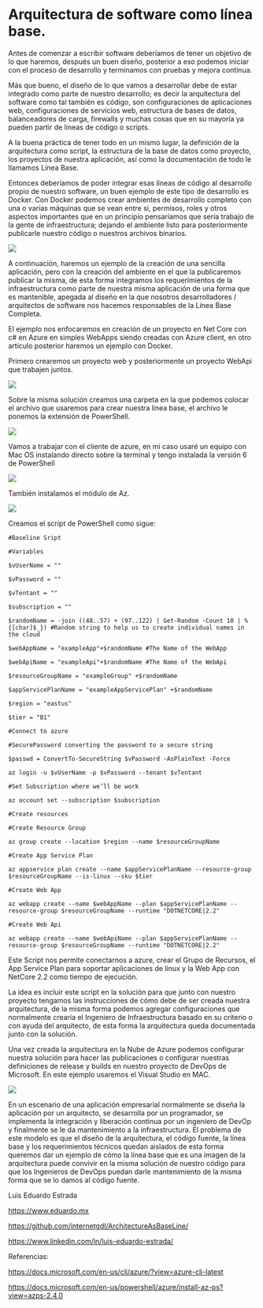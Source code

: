# Arquitectura de software como línea base.


Antes de comenzar a escribir software deberíamos de tener un objetivo de lo que haremos, después un buen diseño, posterior a eso podemos iniciar con el proceso de desarrollo y terminamos con pruebas y mejora continua. 

Más que bueno, el diseño de lo que vamos a desarrollar debe de estar integrado como parte de nuestro desarrollo; es decir la arquitectura del software como tal también es código, son configuraciones de aplicaciones web, configuraciones de servicios web, estructura de bases de datos, balanceadores de carga, firewalls y muchas cosas que en su mayoría ya pueden partir de líneas de código o scripts. 

A la buena práctica de tener todo en un mismo lugar, la definición de la arquitectura como script, la estructura de la base de datos como proyecto, los proyectos de nuestra aplicación, así como la documentación de todo le llamamos Línea Base. 

Entonces deberíamos de poder integrar esas líneas de código al desarrollo propio de nuestro software, un buen ejemplo de este tipo de desarrollo es Docker. Con Docker podemos crear ambientes de desarrollo completo con una o varias máquinas que se vean entre si, permisos, roles y otros aspectos importantes que en un principio pensaríamos que sería trabajo de la gente de infraestructura; dejando el ambiente listo para posteriormente publicarle nuestro código o nuestros archivos binarios. 

![](http://eduardo.mx/wp-content/uploads/2019/07/image.png)

A continuación, haremos un ejemplo de la creación de una sencilla aplicación, pero con la creación del ambiente en el que la publicaremos publicar la misma, de esta forma integramos los requerimientos de la infraestructura como parte de nuestra misma aplicación de una forma que es mantenible, apegada al diseño en la que nosotros desarrolladores / arquitectos de software nos hacemos responsables de la Línea Base Completa.

El ejemplo nos enfocaremos en creación de un proyecto en Net Core con c# en Azure en simples WebApps siendo creadas con Azure client, en otro artículo posterior haremos un ejemplo con Docker.

Primero crearemos un proyecto web y posteriormente un proyecto WebApi que trabajen juntos.

![](http://eduardo.mx/wp-content/uploads/2019/07/image.png)

Sobre la misma solución creamos una carpeta en la que podemos colocar el archivo que usaremos para crear nuestra línea base, el archivo le ponemos la extensión de PowerShell.

![](http://eduardo.mx/wp-content/uploads/2019/07/image-2.png)

Vamos a trabajar con el cliente de azure, en mi caso usaré un equipo con Mac OS instalando directo sobre la terminal y tengo instalada la versión 6 de PowerShell

![](http://eduardo.mx/wp-content/uploads/2019/07/image-1.png)

También instalamos el módulo de Az.

![](http://eduardo.mx/wp-content/uploads/2019/07/image-3.png)

Creamos el script de PowerShell como sigue: 

    #Baseline Sript  
    
    #Variables  
    
    $vUserName = ""  
    
    $vPassword = ""  
    
    $vTentant = ""  
    
    $subscription = ""  
    
    $randomName = -join ((48..57) + (97..122) | Get-Random -Count 10 | % {[char]$_}) #Random string to help us to create individual names in the cloud  
    
    $webAppName = "exampleApp"+$randomName #The Name of the WebApp  
    
    $webApiName = "exampleApi"+$randomName #The Name of the WebApi  
    
    $resourceGroupName = "exampleGroup" +$randomName  
    
    $appServicePlanName = "exampleAppServicePlan" +$randomName  
    
    $region = "eastus"  
    
    $tier = "B1"  
    
    #Connect to azure  
    
    #SecurePassword converting the password to a secure string  
    
    $passwd = ConvertTo-SecureString $vPassword -AsPlainText -Force  
    
    az login -u $vUserName -p $vPassword --tenant $vTentant  
    
    #Set Subscription where we’ll be work  
    
    az account set --subscription $subscription  
    
    #Create resources  
    
    #Create Resource Group  
    
    az group create --location $region --name $resourceGroupName  
    
    #Create App Service Plan 
    
    az appservice plan create --name $appServicePlanName --resource-group $resourceGroupName --is-linux --sku $tier  
    
    #Create Web App  
    
    az webapp create --name $webAppName --plan $appServicePlanName --resource-group $resourceGroupName --runtime "DOTNETCORE|2.2"  
    
    #Create Web Api  
    
    az webapp create --name $webApiName --plan $appServicePlanName --resource-group $resourceGroupName --runtime "DOTNETCORE|2.2" 
    

Este Script nos permite conectarnos a azure, crear el Grupo de Recursos, el App Service Plan para soportar aplicaciones de linux y la Web App con NetCore 2.2 como tiempo de ejecución. 

La idea es incluir este script en la solución para que junto con nuestro proyecto tengamos las instrucciones de cómo debe de ser creada nuestra arquitectura, de la misma forma podemos agregar configuraciones que normalmente crearía el Ingeniero de Infraestructura basado en su criterio o con ayuda del arquitecto, de esta forma la arquitectura queda documentada junto con la solución. 

Una vez creada la arquitectura en la Nube de Azure podemos configurar nuestra solución para hacer las publicaciones o configurar nuestras definiciones de release y builds en nuestro proyecto de DevOps de Microsoft. En este ejemplo usaremos el Visual Studio en MAC.

![](http://eduardo.mx/wp-content/uploads/2019/07/image-4.png)


En un escenario de una aplicación empresarial normalmente se diseña la aplicación por un arquitecto, se desarrolla por un programador, se implementa la integración y liberación continua por un ingeniero de DevOp y finalmente se le da mantenimiento a la infraestructura. El problema de este modelo es que el diseño de la arquitectura, el código fuente, la línea base y los requerimientos técnicos quedan aislados de esta forma queremos dar un ejemplo de cómo la línea base que es una imagen de la arquitectura puede convivir en la misma solución de nuestro código para que los Ingenieros de DevOps puedan darle mantenimiento de la misma forma que se lo damos al código fuente. 


Luis Eduardo Estrada 

https://www.eduardo.mx 

https://github.com/internetgdl/ArchitectureAsBaseLine/ 

https://www.linkedin.com/in/luis-eduardo-estrada/ 

 

Referencias: 

https://docs.microsoft.com/en-us/cli/azure/?view=azure-cli-latest 

https://docs.microsoft.com/en-us/powershell/azure/install-az-ps?view=azps-2.4.0 

